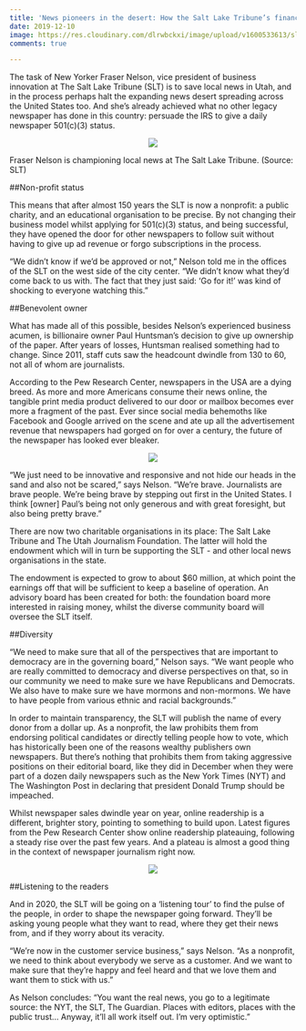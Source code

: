 ```yaml
---
title: 'News pioneers in the desert: How the Salt Lake Tribune’s financial pivot could be the blueprint for the future of local news in the US'
date: 2019-12-10
image: https://res.cloudinary.com/dlrwbckxi/image/upload/v1600533613/slt_fkkxtn.jpg
comments: true

---
```



The task of New Yorker Fraser Nelson, vice president of business innovation at The Salt Lake Tribune (SLT)
is to save local news in Utah,
and in the process perhaps halt the expanding news desert spreading across the United States too.
And she’s already achieved what no other legacy newspaper has done in this country: 
persuade the IRS to give a daily newspaper 501(c)(3) status. 

<p align="center">
  <img src="https://res.cloudinary.com/dlrwbckxi/image/upload/v1600519400/fraser_nelson_slt.png" />
</p>
<p class="description">Fraser Nelson is championing local news at The Salt Lake Tribune. (Source: SLT)</p>


##Non-profit status

This means that after almost 150 years the SLT is now a nonprofit: a public charity, and an educational organisation to be precise. By not changing their business model whilst applying for 501(c)(3) status, and being successful, they have opened the door for other newspapers to follow suit without having to give up ad revenue or forgo subscriptions in the process.

“We didn’t know if we’d be approved or not,” Nelson told me in the offices of the SLT on the west side of the city center. “We didn’t know what they’d come back to us with. The fact that they just said: ‘Go for it!’ was kind of shocking to everyone watching this.” 

##Benevolent owner

What has made all of this possible, besides Nelson’s experienced business acumen, is billionaire owner Paul Huntsman’s decision to give up ownership of the paper. After years of losses, Huntsman realised something had to change. Since 2011, staff cuts saw the headcount dwindle from 130 to 60, not all of whom are journalists.

According to the Pew Research Center, newspapers in the USA are a dying breed. As more and more Americans consume their news online, the tangible print media product delivered to our door or mailbox becomes ever more a fragment of the past. Ever since social media behemoths like Facebook and Google arrived on the scene and ate up all the advertisement revenue that newspapers had gorged on for over a century, the future of the newspaper has looked ever bleaker.

<p align="center">
  <img src="https://res.cloudinary.com/dlrwbckxi/image/upload/v1600532407/falling-newspaper-sales_fryist.png" />
</p>

“We just need to be innovative and responsive and not hide our heads in the sand and also not be scared,” says Nelson. “We’re brave. Journalists are brave people. We’re being brave by stepping out first in the United States. I think [owner] Paul’s being not only generous and with great foresight, but also being pretty brave.”

There are now two charitable organisations in its place: The Salt Lake Tribune and The Utah Journalism Foundation. The latter will hold the endowment which will in turn be supporting the SLT - and other local news organisations in the state. 

The endowment is expected to grow to about $60 million, at which point the earnings off that will be sufficient to keep a baseline of operation. An advisory board has been created for both: the foundation board more interested in raising money, whilst the diverse community board will oversee the SLT itself.

##Diversity 

“We need to make sure that all of the perspectives that are important to democracy are in the governing board,” Nelson says. “We want people who are really committed to democracy and diverse perspectives on that, so in our community we need to make sure we have Republicans and Democrats. We also have to make sure we have mormons and non-mormons. We have to have people from various ethnic and racial backgrounds.”

In order to maintain transparency, the SLT will publish the name of every donor from a dollar up. As a nonprofit, the law prohibits them from endorsing political candidates or directly telling people how to vote, which has historically been one of the reasons wealthy publishers own newspapers. But there’s nothing that prohibits them from taking aggressive positions on their editorial board, like they did in December when they were part of a dozen daily newspapers such as the New York Times (NYT) and The Washington Post in declaring that president Donald Trump should be impeached.


Whilst newspaper sales dwindle year on year, online readership is a different, brighter story, pointing to something to build upon. Latest figures from the Pew Research Center show online readership plateauing, following a steady rise over the past few years. And a plateau is almost a good thing in the context of newspaper journalism right now. 

<p align="center">
  <img src="https://res.cloudinary.com/dlrwbckxi/image/upload/v1600532445/online-readership-plateaus_zyfbii.png##" />
</p>

##Listening to the readers

And in 2020, the SLT will be going on a ‘listening tour’ to find the pulse of the people, in order to shape the newspaper going forward. They’ll be asking young people what they want to read, where they get their news from, and if they worry about its veracity.

“We’re now in the customer service business,” says Nelson. “As a nonprofit, we need to think about everybody we serve as a customer. And we want to make sure that they’re happy and feel heard and that we love them and want them to stick with us.”

As Nelson concludes: “You want the real news, you go to a legitimate source: the NYT, the SLT, The Guardian. Places with editors, places with the public trust… Anyway, it’ll all work itself out. I’m very optimistic.” 




<!-- 
Go to `source/_assets/js/highlight.js` to view/change the registered languages.

Go to `source/_assets/sass/main.scss` to change the theme. -->
